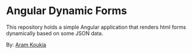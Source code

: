 ﻿# Angular Dynamic Forms

This repository holds a simple Angular application that renders html forms dynamically based on some JSON data.


By: [Aram Koukia](https://koukia.ca) 
